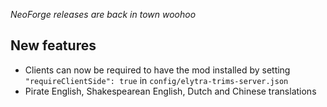 *NeoForge releases are back in town woohoo*

## New features
- Clients can now be required to have the mod installed by setting `"requireClientSide": true` in `config/elytra-trims-server.json`
- Pirate English, Shakespearean English, Dutch and Chinese translations
